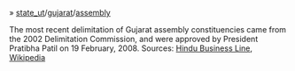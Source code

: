 » [state_ut](https://github.com/HindustanTimesLabs/shapefiles/tree/master/state_ut)/[gujarat](https://github.com/HindustanTimesLabs/shapefiles/tree/master/state_ut/gujarat)/[assembly](https://github.com/HindustanTimesLabs/shapefiles/tree/master/state_ut/gujarat/assembly)

The most recent delimitation of Gujarat assembly constituencies came from the 2002 Delimitation Commission, and were approved by President Pratibha Patil on 19 February, 2008. Sources: [Hindu Business Line](http://www.thehindubusinessline.com/news/national/delimitation-might-stump-political-parties-in-2012-gujarat-polls/article3980899.ece), [Wikipedia](https://en.wikipedia.org/wiki/Delimitation_Commission_of_India)